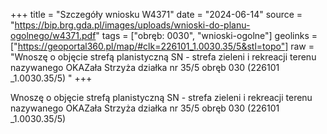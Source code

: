 +++
title = "Szczegóły wniosku W4371"
date = "2024-06-14"
source = "https://bip.brg.gda.pl/images/uploads/wnioski-do-planu-ogolnego/w4371.pdf"
tags = ["obręb: 0030", "wnioski-ogolne"]
geolinks = ["https://geoportal360.pl/map/#clk=226101_1.0030.35/5&stl=topo"]
raw = "Wnoszę o objęcie strefą planistyczną SN - strefa zieleni i rekreacji terenu nazywanego OKAZała Strzyża działka nr 35/5 obręb 030 (226101 _1.0030.35/5) "
+++

Wnoszę o objęcie strefą planistyczną SN - strefa zieleni i rekreacji terenu
nazywanego OKAZała Strzyża działka nr 35/5 obręb 030 (226101 _1.0030.35/5)




